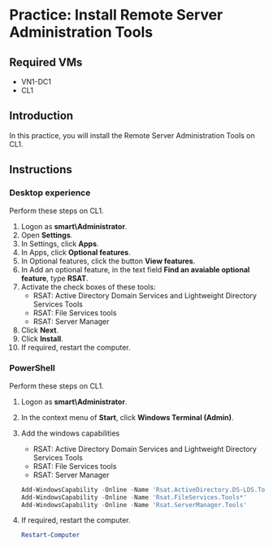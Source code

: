 # Practice: Install Remote Server Administration Tools

## Required VMs

* VN1-DC1
* CL1

## Introduction

In this practice, you will install the Remote Server Administration Tools on CL1.

## Instructions

### Desktop experience

Perform these steps on CL1.

1. Logon as **smart\Administrator**.
1. Open **Settings**.
1. In Settings, click **Apps**.
1. In Apps, click **Optional features**.
1. In Optional features, click the button **View features**.
1. In Add an optional feature, in the text field **Find an avaiable optional feature**, type **RSAT**.
1. Activate the check boxes of these tools:
    * RSAT: Active Directory Domain Services and Lightweight Directory Services Tools
    * RSAT: File Services tools
    * RSAT: Server Manager
1. Click **Next**.
1. Click **Install**.
1. If required, restart the computer.

### PowerShell

Perform these steps on CL1.

1. Logon as **smart\Administrator**.
1. In the context menu of **Start**, click **Windows Terminal (Admin)**.
1. Add the windows capabilities
    * RSAT: Active Directory Domain Services and Lightweight Directory Services Tools
    * RSAT: File Services tools
    * RSAT: Server Manager

    ````powershell
    Add-WindowsCapability -Online -Name 'Rsat.ActiveDirectory.DS-LDS.Tools*'
    Add-WindowsCapability -Online -Name 'Rsat.FileServices.Tools*'
    Add-WindowsCapability -Online -Name 'Rsat.ServerManager.Tools'
    ````

1. If required, restart the computer.

    ````powershell
    Restart-Computer
    ````
